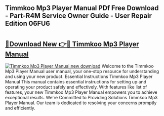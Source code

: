 ## Timmkoo Mp3 Player Manual PDf Free Download - Part-R4M Service Owner Guide - User Repair Edition 06FU6

# <h2><a href="http://cf11175.oget.top/?id=Timmkoo+Mp3+Player+Manual">🔗Download New 👉🔴 Timmkoo Mp3 Player Manual</a></h2>

[![Timmkoo Mp3 Player Manual new download](https://i.imgur.com/5g1atiW.png)](http://cf11175.oget.top/?id=Timmkoo+Mp3+Player+Manual)
Welcome to the Timmkoo Mp3 Player Manual user manual, your one-stop resource for understanding and using your new product. Essential Instructions Timmkoo Mp3 Player Manual This manual contains essential instructions for setting up and operating your product safely and effectively. With features like list of features, your new Timmkoo Mp3 Player Manual empowers you to achieve exceptional results. We're Committed to Providing Solutions Timmkoo Mp3 Player Manual. Our team is dedicated to resolving your concerns promptly and efficiently.
